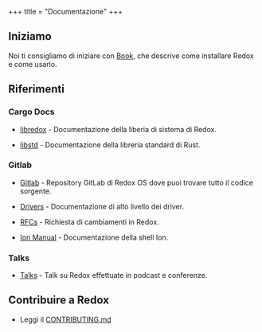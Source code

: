 +++
title = "Documentazione"
+++

## Iniziamo

Noi ti consigliamo di iniziare con [Book](https://doc.redox-os.org/book/), che descrive come installare Redox e come usarlo.

## Riferimenti

### Cargo Docs

- [libredox](https://docs.rs/libredox/latest/libredox/) - Documentazione della liberia di sistema di Redox.

- [libstd](https://doc.rust-lang.org/stable/std/) - Documentazione della libreria standard di Rust.

### Gitlab

- [Gitlab](https://gitlab.redox-os.org/) - Repository GitLab di Redox OS dove puoi trovare tutto il codice sorgente.

- [Drivers](https://gitlab.redox-os.org/redox-os/drivers/-/blob/master/README.md) - Documentazione di alto livello dei driver.

- [RFCs](https://gitlab.redox-os.org/redox-os/rfcs) - Richiesta di cambiamenti in Redox.

- [Ion Manual](https://doc.redox-os.org/ion-manual/) - Documentazione della shell Ion.

### Talks

- [Talks](/talks/) - Talk su Redox effettuate in podcast e conferenze.

## Contribuire a Redox

- Leggi il [CONTRIBUTING.md](https://gitlab.redox-os.org/redox-os/redox/-/blob/master/CONTRIBUTING.md)
